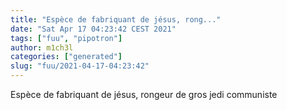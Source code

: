 ```yaml
---
title: "Espèce de fabriquant de jésus, rong..."
date: "Sat Apr 17 04:23:42 CEST 2021"
tags: ["fuu", "pipotron"]
author: m1ch3l
categories: ["generated"]
slug: "fuu/2021-04-17-04:23:42"
---
```


Espèce de fabriquant de jésus, rongeur de gros jedi communiste
